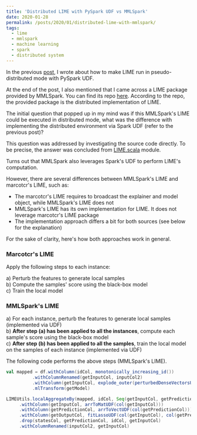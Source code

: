 ```yaml
---
title: 'Distributed LIME with PySpark UDF vs MMLSpark'
date: 2020-01-28
permalink: /posts/2020/01/distributed-lime-with-mmlspark/
tags:
  - lime
  - mmlspark
  - machine learning
  - spark
  - distributed system
---
```


In the previous <a href="https://albertuskelvin.github.io/posts/2020/01/pseudo-distributed-lime-spark-udf/">post</a>, I wrote about how to make LIME run in pseudo-distributed mode with PySpark UDF.

At the end of the post, I also mentioned that I came across a LIME package provided by MMLSpark. You can find its repo <a href="https://github.com/Azure/mmlspark">here</a>. According to the repo, the provided package is the distributed implementation of LIME.

The initial question that popped up in my mind was if this MMLSpark's LIME could be executed in distributed mode, what was the difference with implementing the distributed environment via Spark UDF (refer to the previous post)?

This question was addressed by investigating the source code directly. To be precise, the answer was concluded from <a href="https://github.com/Azure/mmlspark/blob/master/src/main/scala/com/microsoft/ml/spark/lime/LIME.scala"> LIME.scala</a> module.

Turns out that MMLSpark also leverages Spark's UDF to perform LIME's computation.

However, there are several differences between MMLSpark's LIME and marcotcr's LIME, such as:
<ul>
<li>The marcotcr's LIME requires to broadcast the explainer and model object, while MMLSpark's LIME does not</li><li>MMLSpark's LIME has its own implementation for LIME. It does not leverage marcotcr's LIME package</li>
<li>The implementation approach differs a bit for both sources (see below for the explanation)</li>
</ul>

For the sake of clarity, here's how both approaches work in general.

<h3>Marcotcr's LIME</h3>

Apply the following steps to each instance:
<p>
a) Perturb the features to generate local samples<br/>
b) Compute the samples' score using the black-box model<br/>
c) Train the local model
</p>

<h3>MMLSpark's LIME</h3>

<p>
a) For each instance, perturb the features to generate local samples (implemented via UDF)<br/>
	b) <b>After step (a) has been applied to all the instances</b>, compute each sample's score using the black-box model<br/>
	c) <b>After step (b) has been applied to all the samples</b>, train the local model on the samples of each instance (implemented via UDF)
</p>

The following code performs the above steps (MMLSpark's LIME).

```scala
val mapped = df.withColumn(idCol, monotonically_increasing_id())
		  .withColumnRenamed(getInputCol, inputCol2)
		  .withColumn(getInputCol, explode_outer(perturbedDenseVectorsUDF(col(inputCol2))))
		  .mlTransform(getModel)

LIMEUtils.localAggregateBy(mapped, idCol, Seq(getInputCol, getPredictionCol))
     .withColumn(getInputCol, arrToMatUDF(col(getInputCol)))
     .withColumn(getPredictionCol, arrToVectUDF(col(getPredictionCol)))
     .withColumn(getOutputCol, fitLassoUDF(col(getInputCol), col(getPredictionCol), lit(getRegularization)))
     .drop(statesCol, getPredictionCol, idCol, getInputCol)
     .withColumnRenamed(inputCol2, getInputCol)
```
